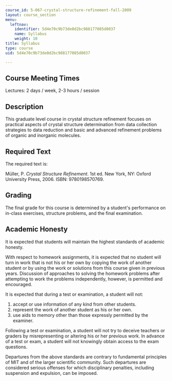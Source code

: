 ```yaml
---
course_id: 5-067-crystal-structure-refinement-fall-2009
layout: course_section
menu:
  leftnav:
    identifier: 5d4e70c9b73de0d2bc988177085d0037
    name: Syllabus
    weight: 10
title: Syllabus
type: course
uid: 5d4e70c9b73de0d2bc988177085d0037

---
```


Course Meeting Times
--------------------

Lectures: 2 days / week, 2-3 hours / session

Description
-----------

This graduate level course in crystal structure refinement focuses on practical aspects of crystal structure determination from data collection strategies to data reduction and basic and advanced refinement problems of organic and inorganic molecules.

Required Text
-------------

The required text is:

Müller, P. _Crystal Structure Refinement_. 1st ed. New York, NY: Oxford University Press, 2006. ISBN: 9780198570769.

Grading
-------

The final grade for this course is determined by a student's performance on in-class exercises, structure problems, and the final examination.

Academic Honesty
----------------

It is expected that students will maintain the highest standards of academic honesty.

With respect to homework assignments, it is expected that no student will turn in work that is not his or her own by copying the work of another student or by using the work or solutions from this course given in previous years. Discussion of approaches to solving the homework problems after attempting to work the problems independently, however, is permitted and encouraged.

It is expected that during a test or examination, a student will not:

1.  accept or use information of any kind from other students.
2.  represent the work of another student as his or her own.
3.  use aids to memory other than those expressly permitted by the examiner.

Following a test or examination, a student will not try to deceive teachers or graders by misrepresenting or altering his or her previous work. In advance of a test or exam, a student will not knowingly obtain access to the exam questions.

Departures from the above standards are contrary to fundamental principles of MIT and of the larger scientific community. Such departures are considered serious offenses for which disciplinary penalties, including suspension and expulsion, can be imposed.